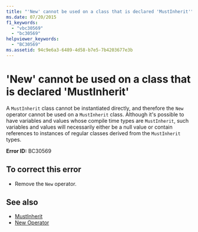 ```yaml
---
title: "'New' cannot be used on a class that is declared 'MustInherit'"
ms.date: 07/20/2015
f1_keywords: 
  - "vbc30569"
  - "bc30569"
helpviewer_keywords: 
  - "BC30569"
ms.assetid: 94c9e6a3-6489-4d58-b7e5-7b4203677e3b
---
```

# 'New' cannot be used on a class that is declared 'MustInherit'
A `MustInherit` class cannot be instantiated directly, and therefore the `New` operator cannot be used on a `MustInherit` class. Although it's possible to have variables and values whose compile time types are `MustInherit`, such variables and values will necessarily either be a null value or contain references to instances of regular classes derived from the `MustInherit` types.  
  
 **Error ID:** BC30569  
  
## To correct this error  
  
- Remove the `New` operator.  
  
## See also

- [MustInherit](../../visual-basic/language-reference/modifiers/mustinherit.md)
- [New Operator](../../visual-basic/language-reference/operators/new-operator.md)
